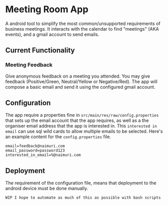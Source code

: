 # Meeting Room App

A android tool to simplify the most common/unsupported requirements of business meetings.
It interacts with the calendar to find "meetings" (AKA events), and a gmail account to send emails.

## Current Functionality

### Meeting Feedback
Give anonymous feedback on a meeting you attended. You may give feedback
(Positive/Green, Neutral/Yellow or Negative/Red). The app will compose a basic email and send it
using the configured gmail account.

## Configuration
The app require a properties fine in `src/main/res/raw/config.properties` that sets up the email
account that the app requires, as well as a the organiser email address that the app is interested
in. This `interested in email` can use sql wild cards to allow multiple emails to be selected.
Here's an example content for the `config.properties` file.

```
email=feedback@naimuri.com
email_password=password123
interested_in_email=%@naimuri.com
```

## Deployment
The requirement of the configuration file, means that deployment to the android device must be done
manually.

`WIP I hope to automate as much of this as possible with bash scripts`
